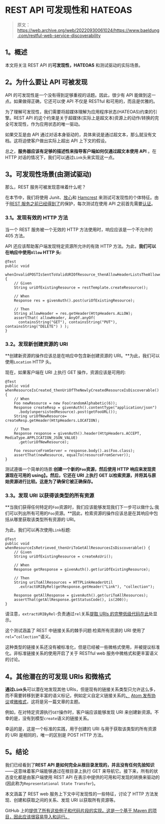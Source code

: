 # REST API 可发现性和 HATEOAS

> 原文：<https://web.archive.org/web/20220930061024/https://www.baeldung.com/restful-web-service-discoverability>

## **1。概述**

本文将关注 REST API 的**可发现性，HATEOAS** 和测试驱动的实际场景。

## **2。为什么要让 API 可被发现**

API 的可发现性是一个没有得到足够重视的话题。因此，很少有 API 能做到这一点。如果做得正确，它还可以使 API 不仅是 RESTful 和可用的，而且是优雅的。

为了理解可发现性，我们需要将超媒体理解为应用程序状态(HATEOAS)约束的引擎。REST API 的这个约束是关于超媒体(实际上是超文本)资源上的动作/转换的完全可发现性，作为应用状态的唯一驱动。

如果交互是由 API 通过对话本身驱动的，具体来说是通过超文本，那么就没有文档。这将迫使客户做出实际上超出 API 上下文的假设。

总之，**服务器应该有足够的描述性来指导客户端如何仅通过超文本使用 API** 。在 HTTP 对话的情况下，我们可以通过`Link`头来实现这一点。

## **3。可发现性场景(由测试驱动)**

那么，REST 服务可被发现意味着什么呢？

在本节中，我们将使用 Junit、[放心](https://web.archive.org/web/20221012100323/https://github.com/rest-assured/rest-assured "rest-assured - Java DSL for easy testing of REST services")和 [Hamcrest](https://web.archive.org/web/20221012100323/https://code.google.com/archive/p/hamcrest/ "Hamcrest") 来测试可发现性的个体特征。由于[REST 服务之前已经得到了](/web/20221012100323/https://www.baeldung.com/securing-a-restful-web-service-with-spring-security "Securing a REST Web Service with Spring Security 3")的保护，每次测试在使用 API 之前首先需要[认证](https://web.archive.org/web/20221012100323/https://gist.github.com/1341570 "Test Utilities for Authentication")。

### **3.1。发现有效的 HTTP 方法**

当一个 REST 服务被一个无效的 HTTP 方法使用时，响应应该是一个不允许的 405 方法。

API 还应该帮助客户端发现特定资源所允许的有效 HTTP 方法。为此，**我们可以在响应中使用`Allow` HTTP 头:**

```
@Test
public void
  whenInvalidPOSTIsSentToValidURIOfResource_thenAllowHeaderListsTheAllowedActions(){
    // Given
    String uriOfExistingResource = restTemplate.createResource();

    // When
    Response res = givenAuth().post(uriOfExistingResource);

    // Then
    String allowHeader = res.getHeader(HttpHeaders.ALLOW);
    assertThat( allowHeader, AnyOf.anyOf(
      containsString("GET"), containsString("PUT"), containsString("DELETE") ) );
}
```

### **3.2。发现新创建资源的 URI**

**创建新资源的操作应该总是在响应中包含新创建资源的 URI。**为此，我们可以使用`Location` HTTP 头。

现在，如果客户端在 URI 上执行 GET 操作，资源应该是可用的:

```
@Test
public void whenResourceIsCreated_thenUriOfTheNewlyCreatedResourceIsDiscoverable() {
    // When
    Foo newResource = new Foo(randomAlphabetic(6));
    Response createResp = givenAuth().contentType("application/json")
      .body(unpersistedResource).post(getFooURL());
    String uriOfNewResource= createResp.getHeader(HttpHeaders.LOCATION);

    // Then
    Response response = givenAuth().header(HttpHeaders.ACCEPT, MediaType.APPLICATION_JSON_VALUE)
      .get(uriOfNewResource);

    Foo resourceFromServer = response.body().as(Foo.class);
    assertThat(newResource, equalTo(resourceFromServer));
}
```

测试遵循一个简单的场景:**创建一个新的`Foo`资源，然后使用 HTTP 响应来发现资源现在可用的 using】。然后，它还在 URI 上执行 GET 以检索资源，并将其与原始资源进行比较。这是为了确保它被正确保存。**

### **3.3。发现 URI 以获得该类型的所有资源**

**当我们获得任何特定的`Foo`资源时，我们应该能够发现我们下一步可以做什么:我们可以列出所有可用的`Foo`资源。**因此，检索资源的操作应该总是在其响应中包括从哪里获取该类型所有资源的 URI。

为此，我们可以再次使用`Link`标题:

```
@Test
public void whenResourceIsRetrieved_thenUriToGetAllResourcesIsDiscoverable() {
    // Given
    String uriOfExistingResource = createAsUri();

    // When
    Response getResponse = givenAuth().get(uriOfExistingResource);

    // Then
    String uriToAllResources = HTTPLinkHeaderUtil
      .extractURIByRel(getResponse.getHeader("Link"), "collection");

    Response getAllResponse = givenAuth().get(uriToAllResources);
    assertThat(getAllResponse.getStatusCode(), is(200));
}
```

请注意，`extractURIByRel`-负责通过`rel`关系[提取 URIs 的完整低级代码在此](https://web.archive.org/web/20221012100323/https://gist.github.com/eugenp/8269915)处显示。

这个测试涵盖了 REST 中链接关系的棘手问题:检索所有资源的 URI 使用了`rel=”collection”`语义。

这种类型的链接关系还没有被标准化，但是已经被一些微格式使用，并被提议标准化。非标准链接关系的使用开启了关于 RESTful web 服务中微格式和更丰富语义的讨论。

## **4。其他潜在的可发现 URIs 和微格式**

**通过`Link`头**可以潜在地发现其他 URIs，但是现有的链接关系类型只允许这么多，而不需要转移到更丰富的语义标记，例如定义自定义链接关系的[、](https://web.archive.org/web/20221012100323/https://tools.ietf.org/html/rfc5988#section-6.2.1 "Web Links RFC") [Atom 发布协议](https://web.archive.org/web/20221012100323/https://datatracker.ietf.org/doc/html/rfc5023 "The Atom Publishing Protocol")或[微格式](https://web.archive.org/web/20221012100323/https://en.wikipedia.org/wiki/Microformat "Wikipedia on Microformats")，这将是另一篇文章的主题。

例如，在对特定资源执行`GET`操作时，客户端应该能够发现 URI 来创建新资源。不幸的是，没有到模型`create`语义的链接关系。

幸运的是，这是一个标准的实践，用于创建的 URI 与用于获取该类型的所有资源的 URI 是相同的，唯一的区别是 POST HTTP 方法。

## **5。结论**

我们已经看到了**REST API 是如何完全从根目录发现的，并且没有任何先验知识**——这意味着客户端能够通过在根目录上执行 GET 来导航它。接下来，所有的状态变化都是由客户端使用 REST API 在表示中提供的可用和可发现的转换来驱动的(因此称为`Representational State Transfer`)。

本文涵盖了 REST web 服务上下文中可发现性的一些特征，讨论了 HTTP 方法发现、创建和获取之间的关系、发现 URI 以获取所有资源等。

GitHub 上的[提供了所有这些例子和代码片段的实现。这是一个基于 Maven 的项目，因此应该很容易导入和运行。](https://web.archive.org/web/20221012100323/https://github.com/eugenp/tutorials/tree/master/spring-boot-rest "Github Project exemplifying the Discoverability tests")